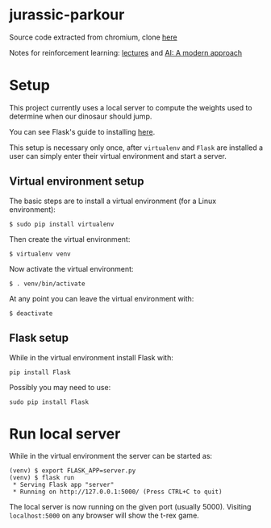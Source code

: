 # jurassic-parkour

Source code extracted from chromium, clone [here](https://github.com/wayou/t-rex-runner)

Notes for reinforcement learning: [lectures](https://github.com/chrisketelsen/courses/blob/master/csci5622/resources/schedule.md) and [AI: A modern approach](http://aima.cs.berkeley.edu/)

# Setup

This project currently uses a local server to compute the weights used to determine when our dinosaur should jump.

You can see Flask's guide to installing [here](http://flask.pocoo.org/docs/0.12/installation/#installation).

This setup is necessary only once, after `virtualenv` and `Flask` are installed a user can simply enter their virtual environment and start a server.

## Virtual environment setup

The basic steps are to install a virtual environment (for a Linux environment):

`$ sudo pip install virtualenv`

Then create the virtual environment:

`$ virtualenv venv`

Now activate the virtual environment:

`$ . venv/bin/activate`

At any point you can leave the virtual environment with:

`$ deactivate`

## Flask setup

While in the virtual environment install Flask with:

`pip install Flask`

Possibly you may need to use:

`sudo pip install Flask`

# Run local server

While in the virtual environment the server can be started as:

```
(venv) $ export FLASK_APP=server.py
(venv) $ flask run
 * Serving Flask app "server"
 * Running on http://127.0.0.1:5000/ (Press CTRL+C to quit)
```
The local server is now running on the given port (usually 5000). Visiting `localhost:5000` on any browser will show the t-rex game.
